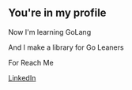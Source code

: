 ## You're in my profile

Now I'm learning GoLang

And I make a library for Go Leaners

For Reach Me

[LinkedIn](https://tr.linkedin.com/in/mervanerdem)
